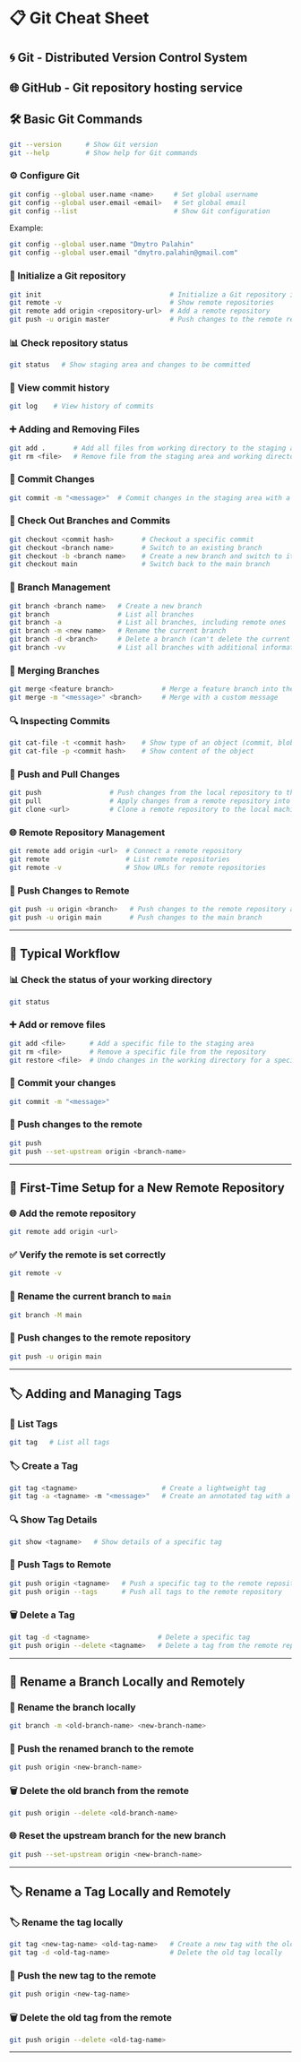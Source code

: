 # 📋 Git Cheat Sheet

## 🌀 Git - Distributed Version Control System

## 🌐 GitHub - Git repository hosting service

## 🛠️ Basic Git Commands

```bash
git --version      # Show Git version
git --help         # Show help for Git commands
```

### ⚙️ Configure Git

```bash
git config --global user.name <name>     # Set global username
git config --global user.email <email>   # Set global email
git config --list                        # Show Git configuration
```

Example:

```bash
git config --global user.name "Dmytro Palahin"
git config --global user.email "dmytro.palahin@gmail.com"
```

### 🏁 Initialize a Git repository

```bash
git init                                # Initialize a Git repository in the project
git remote -v                           # Show remote repositories
git remote add origin <repository-url>  # Add a remote repository
git push -u origin master               # Push changes to the remote repository
```

### 📊 Check repository status

```bash
git status   # Show staging area and changes to be committed
```

### 📜 View commit history

```bash
git log    # View history of commits
```

### ➕ Adding and Removing Files

```bash
git add .       # Add all files from working directory to the staging area
git rm <file>   # Remove file from the staging area and working directory
```

### 💾 Commit Changes

```bash
git commit -m "<message>"  # Commit changes in the staging area with a message
```

### 🌿 Check Out Branches and Commits

```bash
git checkout <commit hash>       # Checkout a specific commit
git checkout <branch name>       # Switch to an existing branch
git checkout -b <branch name>    # Create a new branch and switch to it
git checkout main                # Switch back to the main branch
```

### 🌲 Branch Management

```bash
git branch <branch name>   # Create a new branch
git branch                 # List all branches
git branch -a              # List all branches, including remote ones
git branch -m <new name>   # Rename the current branch
git branch -d <branch>     # Delete a branch (can't delete the current branch)
git branch -vv             # List all branches with additional information
```

### 🔀 Merging Branches

```bash
git merge <feature branch>            # Merge a feature branch into the current branch
git merge -m "<message>" <branch>     # Merge with a custom message
```

### 🔍 Inspecting Commits

```bash
git cat-file -t <commit hash>    # Show type of an object (commit, blob, etc.)
git cat-file -p <commit hash>    # Show content of the object
```

### 🔄 Push and Pull Changes

```bash
git push                 # Push changes from the local repository to the remote
git pull                 # Apply changes from a remote repository into your current local branch
git clone <url>          # Clone a remote repository to the local machine
```

### 🌐 Remote Repository Management

```bash
git remote add origin <url>  # Connect a remote repository
git remote                   # List remote repositories
git remote -v                # Show URLs for remote repositories
```

### 🚀 Push Changes to Remote

```bash
git push -u origin <branch>   # Push changes to the remote repository and track the branch
git push -u origin main       # Push changes to the main branch
```

---

## 🔄 Typical Workflow

### 📊 Check the status of your working directory

```bash
git status
```

### ➕ Add or remove files

```bash
git add <file>      # Add a specific file to the staging area
git rm <file>       # Remove a specific file from the repository
git restore <file>  # Undo changes in the working directory for a specific file
```

### 💾 Commit your changes

```bash
git commit -m "<message>"
```

### 🚀 Push changes to the remote

```bash
git push
git push --set-upstream origin <branch-name>
```

---

## 🌟 First-Time Setup for a New Remote Repository

### 🌐 Add the remote repository

```bash
git remote add origin <url>
```

### ✅ Verify the remote is set correctly

```bash
git remote -v
```

### 🌿 Rename the current branch to `main`

```bash
git branch -M main
```

### 🚀 Push changes to the remote repository

```bash
git push -u origin main
```

---

## 🏷️ Adding and Managing Tags

### 📜 List Tags

```bash
git tag   # List all tags
```

### 🏷️ Create a Tag

```bash
git tag <tagname>                     # Create a lightweight tag
git tag -a <tagname> -m "<message>"   # Create an annotated tag with a message
```

### 🔍 Show Tag Details

```bash
git show <tagname>   # Show details of a specific tag
```

### 🚀 Push Tags to Remote

```bash
git push origin <tagname>   # Push a specific tag to the remote repository
git push origin --tags      # Push all tags to the remote repository
```

### 🗑️ Delete a Tag

```bash
git tag -d <tagname>                 # Delete a specific tag
git push origin --delete <tagname>   # Delete a tag from the remote repository
```

---

## 🔄 Rename a Branch Locally and Remotely

### 🌿 Rename the branch locally

```bash
git branch -m <old-branch-name> <new-branch-name>
```

### 🚀 Push the renamed branch to the remote

```bash
git push origin <new-branch-name>
```

### 🗑️ Delete the old branch from the remote

```bash
git push origin --delete <old-branch-name>
```

### 🌐 Reset the upstream branch for the new branch

```bash
git push --set-upstream origin <new-branch-name>
```

---

## 🏷️ Rename a Tag Locally and Remotely

### 🏷️ Rename the tag locally

```bash
git tag <new-tag-name> <old-tag-name>   # Create a new tag with the old tag's commit
git tag -d <old-tag-name>               # Delete the old tag locally
```

### 🚀 Push the new tag to the remote

```bash
git push origin <new-tag-name>
```

### 🗑️ Delete the old tag from the remote

```bash
git push origin --delete <old-tag-name>
```

---
